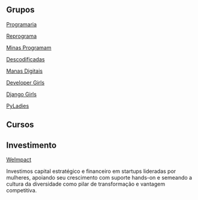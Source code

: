 ## Grupos

[Programaria](https://www.programaria.org/)

[Reprograma](https://reprograma.com.br/)

[Minas Programam](https://minasprogramam.com/)

[Descodificadas](https://descodificadas.com.br/)

[Manas Digitais](https://www.manasdigitais.com/)

[Developer Girls](https://www.developergirls.com.br/home)

[Django Girls](https://djangogirls.org/pt-br/)

[PyLadies](https://brasil.pyladies.com/)

## Cursos

## Investimento
[WeImpact](https://www.weimpact.tech/)

Investimos capital estratégico e financeiro em startups lideradas por mulheres,
apoiando seu crescimento com suporte hands-on e semeando a cultura da diversidade como pilar de transformação e vantagem competitiva.
